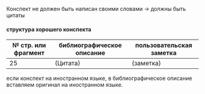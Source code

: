 Конспект не должен быть написан своими словами -> должны быть цитаты

#### структура хорошего конспекта

| № стр. или фрагмент | библиографическое описание | пользовательская заметка |
| ------------------- | -------------------------- | ------------------------ |
| 25                  | (Цитата)                   | (заметка)                |
если конспект на иностранном языке, в библиографическое описание вставляем оригинал на иностранном языке.